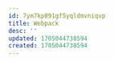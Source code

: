 ```yaml
---
id: 7ym7kp091gf5yqldmvniqvp
title: Webpack
desc: ''
updated: 1705044738594
created: 1705044738594
---
```

